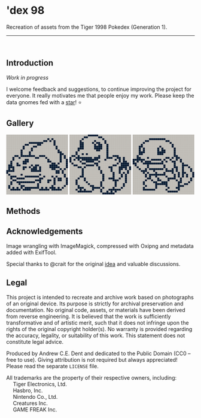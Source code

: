 # 'dex 98

Recreation of assets from the Tiger 1998 Pokedex (Generation 1).

---
<br>

## Introduction

*Work in progress*

I welcome feedback and suggestions, to continue improving the project for everyone. It really motivates me that people enjoy my work. Please keep the data gnomes fed with a [star](https://github.com/ace-dent/dex-1998/stargazers)! ⭐️

## Gallery

![](docs/gallery/001-Bulbasaur-0.png) ![](docs/gallery/004-Charmander-0.png) ![](docs/gallery/007-Squirtle-0.png)

## Methods



## Acknowledgements

Image wrangling with ImageMagick, compressed with Oxipng and metadata added with ExifTool.

Special thanks to @crait for the original [idea](https://community.arduboy.com/t/pokedex-for-arduboy/12469/16) and valuable discussions.  


## Legal

This project is intended to recreate and archive work based on photographs of an original device. Its purpose is strictly for archival preservation and documentation. No original code, assets, or materials have been derived from reverse engineering. It is believed that the work is sufficiently transformative and of artistic merit, such that it does not infringe upon the rights of the original copyright holder(s). No warranty is provided regarding the accuracy, legality, or suitability of this work. This statement does not constitute legal advice.

Produced by Andrew C.E. Dent and dedicated to the Public Domain (CC0 – free to use). Giving attribution is not required but always appreciated! Please read the separate `LICENSE` file.

All trademarks are the property of their respective owners, including:  
&emsp; Tiger Electronics, Ltd.  
&emsp; Hasbro, Inc.  
&emsp; Nintendo Co., Ltd.  
&emsp; Creatures Inc.  
&emsp; GAME FREAK Inc.

